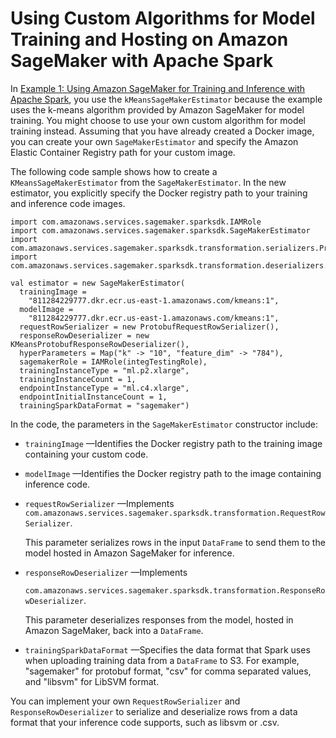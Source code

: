 # Using Custom Algorithms for Model Training and Hosting on Amazon SageMaker with Apache Spark<a name="apache-spark-example1-cust-algo"></a>

In [Example 1: Using Amazon SageMaker for Training and Inference with Apache Spark](apache-spark-example1.md), you use the `kMeansSageMakerEstimator` because the example uses the k\-means algorithm provided by Amazon SageMaker for model training\. You might choose to use your own custom algorithm for model training instead\. Assuming that you have already created a Docker image, you can create your own `SageMakerEstimator` and specify the Amazon Elastic Container Registry path for your custom image\. 

The following code sample shows how to create a `KMeansSageMakerEstimator` from the `SageMakerEstimator`\. In the new estimator, you explicitly specify the Docker registry path to your training and inference code images\.

```
import com.amazonaws.services.sagemaker.sparksdk.IAMRole
import com.amazonaws.services.sagemaker.sparksdk.SageMakerEstimator
import com.amazonaws.services.sagemaker.sparksdk.transformation.serializers.ProtobufRequestRowSerializer
import com.amazonaws.services.sagemaker.sparksdk.transformation.deserializers.KMeansProtobufResponseRowDeserializer

val estimator = new SageMakerEstimator(
  trainingImage =
    "811284229777.dkr.ecr.us-east-1.amazonaws.com/kmeans:1",
  modelImage =
    "811284229777.dkr.ecr.us-east-1.amazonaws.com/kmeans:1",
  requestRowSerializer = new ProtobufRequestRowSerializer(),
  responseRowDeserializer = new KMeansProtobufResponseRowDeserializer(),
  hyperParameters = Map("k" -> "10", "feature_dim" -> "784"),
  sagemakerRole = IAMRole(integTestingRole),
  trainingInstanceType = "ml.p2.xlarge",
  trainingInstanceCount = 1,
  endpointInstanceType = "ml.c4.xlarge",
  endpointInitialInstanceCount = 1,
  trainingSparkDataFormat = "sagemaker")
```

In the code, the parameters in the `SageMakerEstimator` constructor include:

+ `trainingImage` —Identifies the Docker registry path to the training image containing your custom code\.

+ `modelImage` —Identifies the Docker registry path to the image containing inference code\.

+ `requestRowSerializer` —Implements `com.amazonaws.services.sagemaker.sparksdk.transformation.RequestRowSerializer`\.

  This parameter serializes rows in the input `DataFrame` to send them to the model hosted in Amazon SageMaker for inference\.

+ `responseRowDeserializer` —Implements 

  `com.amazonaws.services.sagemaker.sparksdk.transformation.ResponseRowDeserializer`\.

  This parameter deserializes responses from the model, hosted in Amazon SageMaker, back into a `DataFrame`\.

+ `trainingSparkDataFormat` —Specifies the data format that Spark uses when uploading training data from a `DataFrame` to S3\. For example, "sagemaker" for protobuf format, "csv" for comma separated values, and "libsvm" for LibSVM format\. 

You can implement your own `RequestRowSerializer` and `ResponseRowDeserializer` to serialize and deserialize rows from a data format that your inference code supports, such as libsvm or \.csv\.
